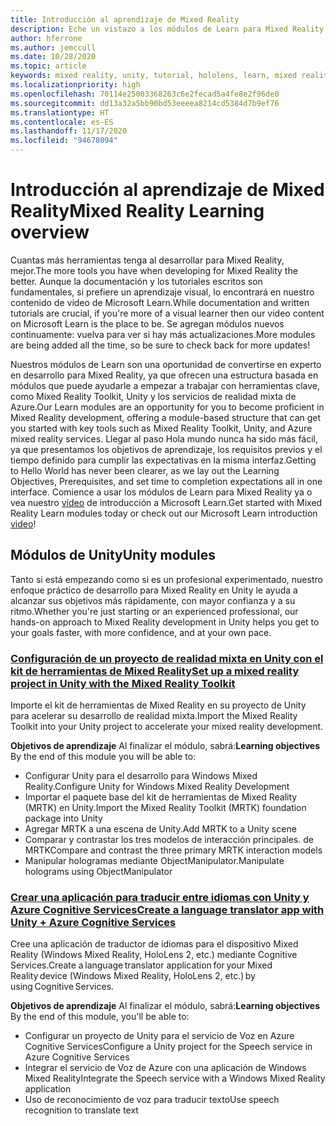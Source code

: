 ```yaml
---
title: Introducción al aprendizaje de Mixed Reality
description: Eche un vistazo a los módulos de Learn para Mixed Reality disponibles.
author: hferrone
ms.author: jemccull
ms.date: 10/28/2020
ms.topic: article
keywords: mixed reality, unity, tutorial, hololens, learn, mixed reality headset, windows mixed reality headset, virtual reality headset, what is virtual reality, what is augmented reality, MRTK, mixed reality toolkit, language translation, Azure, Azure cognitive services
ms.localizationpriority: high
ms.openlocfilehash: 70114e25003368263c6e2fecad5a4fe8e2f96de0
ms.sourcegitcommit: dd13a32a5bb90bd53eeeea8214cd5384d7b9ef76
ms.translationtype: HT
ms.contentlocale: es-ES
ms.lasthandoff: 11/17/2020
ms.locfileid: "94678094"
---
```

# <a name="mixed-reality-learning-overview"></a><span data-ttu-id="521f7-104">Introducción al aprendizaje de Mixed Reality</span><span class="sxs-lookup"><span data-stu-id="521f7-104">Mixed Reality Learning overview</span></span>

<span data-ttu-id="521f7-105">Cuantas más herramientas tenga al desarrollar para Mixed Reality, mejor.</span><span class="sxs-lookup"><span data-stu-id="521f7-105">The more tools you have when developing for Mixed Reality the better.</span></span> <span data-ttu-id="521f7-106">Aunque la documentación y los tutoriales escritos son fundamentales, si prefiere un aprendizaje visual, lo encontrará en nuestro contenido de vídeo de Microsoft Learn.</span><span class="sxs-lookup"><span data-stu-id="521f7-106">While documentation and written tutorials are crucial, if you're more of a visual learner then our video content on Microsoft Learn is the place to be.</span></span> <span data-ttu-id="521f7-107">Se agregan módulos nuevos continuamente: vuelva para ver si hay más actualizaciones.</span><span class="sxs-lookup"><span data-stu-id="521f7-107">More modules are being added all the time, so be sure to check back for more updates!</span></span>

<span data-ttu-id="521f7-108">Nuestros módulos de Learn son una oportunidad de convertirse en experto en desarrollo para Mixed Reality, ya que ofrecen una estructura basada en módulos que puede ayudarle a empezar a trabajar con herramientas clave, como Mixed Reality Toolkit, Unity y los servicios de realidad mixta de Azure.</span><span class="sxs-lookup"><span data-stu-id="521f7-108">Our Learn modules are an opportunity for you to become proficient in Mixed Reality development, offering a module-based structure that can get you started with key tools such as Mixed Reality Toolkit, Unity, and Azure mixed reality services.</span></span> <span data-ttu-id="521f7-109">Llegar al paso Hola mundo nunca ha sido más fácil, ya que presentamos los objetivos de aprendizaje, los requisitos previos y el tiempo definido para cumplir las expectativas en la misma interfaz.</span><span class="sxs-lookup"><span data-stu-id="521f7-109">Getting to Hello World has never been clearer, as we lay out the Learning Objectives, Prerequisites, and set time to completion expectations all in one interface.</span></span> <span data-ttu-id="521f7-110">Comience a usar los módulos de Learn para Mixed Reality ya o vea nuestro [vídeo](https://channel9.msdn.com/Blogs/One-Dev-Minute/What-is-Microsoft-Learn) de introducción a Microsoft Learn.</span><span class="sxs-lookup"><span data-stu-id="521f7-110">Get started with Mixed Reality Learn modules today or check out our Microsoft Learn introduction [video](https://channel9.msdn.com/Blogs/One-Dev-Minute/What-is-Microsoft-Learn)!</span></span>

## <a name="unity-modules"></a><span data-ttu-id="521f7-111">Módulos de Unity</span><span class="sxs-lookup"><span data-stu-id="521f7-111">Unity modules</span></span>

<span data-ttu-id="521f7-112">Tanto si está empezando como si es un profesional experimentado, nuestro enfoque práctico de desarrollo para Mixed Reality en Unity le ayuda a alcanzar sus objetivos más rápidamente, con mayor confianza y a su ritmo.</span><span class="sxs-lookup"><span data-stu-id="521f7-112">Whether you're just starting or an experienced professional, our hands-on approach to Mixed Reality development in Unity helps you get to your goals faster, with more confidence, and at your own pace.</span></span>

### <a name="set-up-a-mixed-reality-project-in-unity-with-the-mixed-reality-toolkit"></a>[<span data-ttu-id="521f7-113">Configuración de un proyecto de realidad mixta en Unity con el kit de herramientas de Mixed Reality</span><span class="sxs-lookup"><span data-stu-id="521f7-113">Set up a mixed reality project in Unity with the Mixed Reality Toolkit</span></span>](https://docs.microsoft.com/learn/modules/mixed-reality-toolkit-project-unity/)

<span data-ttu-id="521f7-114">Importe el kit de herramientas de Mixed Reality en su proyecto de Unity para acelerar su desarrollo de realidad mixta.</span><span class="sxs-lookup"><span data-stu-id="521f7-114">Import the Mixed Reality Toolkit into your Unity project to accelerate your mixed reality development.</span></span>

<span data-ttu-id="521f7-115">**Objetivos de aprendizaje** Al finalizar el módulo, sabrá:</span><span class="sxs-lookup"><span data-stu-id="521f7-115">**Learning objectives** By the end of this module you will be able to:</span></span>

* <span data-ttu-id="521f7-116">Configurar Unity para el desarrollo para Windows Mixed Reality.</span><span class="sxs-lookup"><span data-stu-id="521f7-116">Configure Unity for Windows Mixed Reality Development</span></span>
* <span data-ttu-id="521f7-117">Importar el paquete base del kit de herramientas de Mixed Reality (MRTK) en Unity.</span><span class="sxs-lookup"><span data-stu-id="521f7-117">Import the Mixed Reality Toolkit (MRTK) foundation package into Unity</span></span>
* <span data-ttu-id="521f7-118">Agregar MRTK a una escena de Unity.</span><span class="sxs-lookup"><span data-stu-id="521f7-118">Add MRTK to a Unity scene</span></span>
* <span data-ttu-id="521f7-119">Comparar y contrastar los tres modelos de interacción principales. de MRTK</span><span class="sxs-lookup"><span data-stu-id="521f7-119">Compare and contrast the three primary MRTK interaction models</span></span>
* <span data-ttu-id="521f7-120">Manipular hologramas mediante ObjectManipulator.</span><span class="sxs-lookup"><span data-stu-id="521f7-120">Manipulate holograms using ObjectManipulator</span></span>

### <a name="create-a-language-translator-app-with-unity--azure-cognitive-services"></a>[<span data-ttu-id="521f7-121">Crear una aplicación para traducir entre idiomas con Unity y Azure Cognitive Services</span><span class="sxs-lookup"><span data-stu-id="521f7-121">Create a language translator app with Unity + Azure Cognitive Services</span></span>](https://docs.microsoft.com/learn/modules/create-language-translator-mixed-reality-application-unity-azure-cognitive-services/)

<span data-ttu-id="521f7-122">Cree una aplicación de traductor de idiomas para el dispositivo Mixed Reality (Windows Mixed Reality, HoloLens 2, etc.) mediante Cognitive Services.</span><span class="sxs-lookup"><span data-stu-id="521f7-122">Create a language translator application for your Mixed Reality device (Windows Mixed Reality, HoloLens 2, etc.) by using Cognitive Services.</span></span>

<span data-ttu-id="521f7-123">**Objetivos de aprendizaje** Al finalizar el módulo, sabrá:</span><span class="sxs-lookup"><span data-stu-id="521f7-123">**Learning objectives** By the end of this module, you'll be able to:</span></span>

* <span data-ttu-id="521f7-124">Configurar un proyecto de Unity para el servicio de Voz en Azure Cognitive Services</span><span class="sxs-lookup"><span data-stu-id="521f7-124">Configure a Unity project for the Speech service in Azure Cognitive Services</span></span>
* <span data-ttu-id="521f7-125">Integrar el servicio de Voz de Azure con una aplicación de Windows Mixed Reality</span><span class="sxs-lookup"><span data-stu-id="521f7-125">Integrate the Speech service with a Windows Mixed Reality application</span></span>
* <span data-ttu-id="521f7-126">Uso de reconocimiento de voz para traducir texto</span><span class="sxs-lookup"><span data-stu-id="521f7-126">Use speech recognition to translate text</span></span>